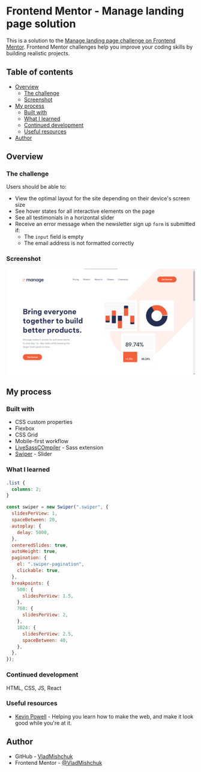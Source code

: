 # Frontend Mentor - Manage landing page solution

This is a solution to the [Manage landing page challenge on Frontend Mentor](https://www.frontendmentor.io/challenges/manage-landing-page-SLXqC6P5). Frontend Mentor challenges help you improve your coding skills by building realistic projects.

## Table of contents

- [Overview](#overview)
  - [The challenge](#the-challenge)
  - [Screenshot](#screenshot)
- [My process](#my-process)
  - [Built with](#built-with)
  - [What I learned](#what-i-learned)
  - [Continued development](#continued-development)
  - [Useful resources](#useful-resources)
- [Author](#author)

## Overview

### The challenge

Users should be able to:

- View the optimal layout for the site depending on their device's screen size
- See hover states for all interactive elements on the page
- See all testimonials in a horizontal slider
- Receive an error message when the newsletter sign up `form` is submitted if:
  - The `input` field is empty
  - The email address is not formatted correctly

### Screenshot

![](./screenshot.jpg)

## My process

### Built with

- CSS custom properties
- Flexbox
- CSS Grid
- Mobile-first workflow
- [LiveSassCOmpiler](https://marketplace.visualstudio.com/items?itemName=glenn2223.live-sass) - Sass extension
- [Swiper](https://swiperjs.com/) - Slider

### What I learned

```css
.list {
  columns: 2;
}
```

```js
const swiper = new Swiper(".swiper", {
  slidesPerView: 1,
  spaceBetween: 20,
  autoplay: {
    delay: 5000,
  },
  centeredSlides: true,
  autoHeight: true,
  pagination: {
    el: ".swiper-pagination",
    clickable: true,
  },
  breakpoints: {
    500: {
      slidesPerView: 1.5,
    },
    768: {
      slidesPerView: 2,
    },
    1024: {
      slidesPerView: 2.5,
      spaceBetween: 40,
    },
  },
});
```

### Continued development

HTML, CSS, JS, React

### Useful resources

- [Kevin Powell](https://www.youtube.com/@KevinPowell) - Helping you learn how to make the web, and make it look good while you're at it.

## Author

- GitHub - [VladMishchuk](https://github.com/VladMishchuk)
- Frontend Mentor - [@VladMishchuk](https://www.frontendmentor.io/profile/VladMishchuk)
